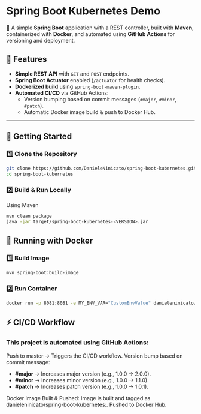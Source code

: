 # Spring Boot Kubernetes Demo

🚀 A simple **Spring Boot** application with a REST controller, built with **Maven**, containerized with **Docker**, and automated using **GitHub Actions** for versioning and deployment.

## 📌 Features

- **Simple REST API** with `GET` and `POST` endpoints.
- **Spring Boot Actuator** enabled (`/actuator` for health checks).
- **Dockerized build** using `spring-boot-maven-plugin`.
- **Automated CI/CD** via GitHub Actions:
  - Version bumping based on commit messages (`#major`, `#minor`, `#patch`).
  - Automatic Docker image build & push to Docker Hub.

---

## 🚀 Getting Started

### **1️⃣ Clone the Repository**
```sh
git clone https://github.com/DanieleNinicato/spring-boot-kubernetes.git
cd spring-boot-kubernetes
```

### **2️⃣ Build & Run Locally**
Using Maven
```sh
mvn clean package
java -jar target/spring-boot-kubernetes-<VERSION>.jar
```

## 🐳 Running with Docker
### 1️⃣ Build Image
```sh
mvn spring-boot:build-image
```

### 2️⃣ Run Container
```sh
docker run -p 8081:8081 -e MY_ENV_VAR="CustomEnvValue" danieleninicato/spring-boot-kubernetes:<VERSION>
```

## ⚡ CI/CD Workflow
### This project is automated using GitHub Actions:

Push to master → Triggers the CI/CD workflow.
Version bump based on commit message:
- **#major** → Increases major version (e.g., 1.0.0 → 2.0.0).
- **#minor** → Increases minor version (e.g., 1.0.0 → 1.1.0).
- **#patch** → Increases patch version (e.g., 1.0.0 → 1.0.1).
  
Docker Image Built & Pushed:
Image is built and tagged as danieleninicato/spring-boot-kubernetes:<VERSION>.
Pushed to Docker Hub.
